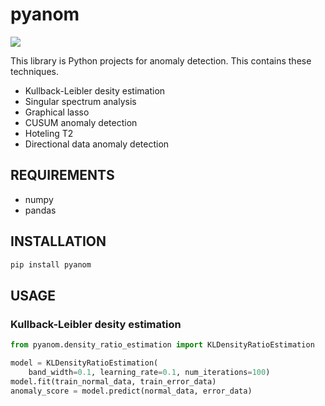 # pyanom

![](https://img.shields.io/badge/python-3.6%7C3.7%7C3.8-green?style=plastic)

This library is Python projects for anomaly detection. This contains these techniques.

- Kullback-Leibler desity estimation
- Singular spectrum analysis
- Graphical lasso
- CUSUM anomaly detection
- Hoteling T2
- Directional data anomaly detection

## REQUIREMENTS

- numpy
- pandas

## INSTALLATION

```bash
pip install pyanom
```

## USAGE

### Kullback-Leibler desity estimation

```python
from pyanom.density_ratio_estimation import KLDensityRatioEstimation

model = KLDensityRatioEstimation(
    band_width=0.1, learning_rate=0.1, num_iterations=100)
model.fit(train_normal_data, train_error_data)
anomaly_score = model.predict(normal_data, error_data)
```
